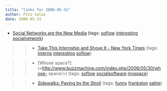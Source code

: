 ```yaml
---
title: "links for 2006-05-31"
author: Pito Salas
date: 2006-05-31
---
```




  * [Social Networks are the New Media](<http://feeds.feedburner.com/OmMalik?m=686>) (tags: [soflow](<http://del.icio.us/pitosalas/soflow>) [interesting](<http://del.icio.us/pitosalas/interesting>) [socialnetwork](<http://del.icio.us/pitosalas/socialnetwork>))
>>   * [Take This Internship and Shove It - New York
Times](<http://www.nytimes.com/2006/05/30/opinion/30kamenetz.html?_r=1&oref=slogin>)
(tags: [interns](<http://del.icio.us/pitosalas/interns>)
[interesting](<http://del.icio.us/pitosalas/interesting>)
[soflow](<http://del.icio.us/pitosalas/soflow>))

>>   * [Whose space?](<http://www.buzzmachine.com/index.php/2006/05/30/whose-
space/>) (tags: [soflow](<http://del.icio.us/pitosalas/soflow>)
[socialsoftware](<http://del.icio.us/pitosalas/socialsoftware>)
[myspace](<http://del.icio.us/pitosalas/myspace>))

>>   * [Sidewalks: Paying by the
Stroll](<http://www.frankston.com/Public/Default.aspx?zz=xcs&Script_name=/default.aspx&name=Sidewalks>)
(tags: [funny](<http://del.icio.us/pitosalas/funny>)
[frankston](<http://del.icio.us/pitosalas/frankston>)
[satire](<http://del.icio.us/pitosalas/satire>))

>>


